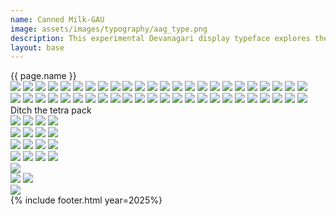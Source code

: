 ```yaml
---
name: Canned Milk-GAU 
image: assets/images/typography/aag_type.png
description: This experimental Devanagari display typeface explores the dynamic interplay of gradients and colours, pushing the boundaries of traditional letterforms.
layout: base
---
```

<div class="lg:text-[96px] md:text-[96px] text-[50px] flex justify-center items-center min-h-[145px] italic mb-20">
    {{ page.name }}
</div>
<div class="flex bg-scroll-left w-[1900px] h-[250px]">
    <div class="flex gap-x-9"> 
        <img src="{{site.baseurl}}/assets/images/typography/canned-milk/can-1.png">
        <img src="{{site.baseurl}}/assets/images/typography/canned-milk/can-2.png">
        <img src="{{site.baseurl}}/assets/images/typography/canned-milk/can-3.png">
        <img src="{{site.baseurl}}/assets/images/typography/canned-milk/can-4.png">
        <img src="{{site.baseurl}}/assets/images/typography/canned-milk/can-1.png">
        <img src="{{site.baseurl}}/assets/images/typography/canned-milk/can-2.png">
        <img src="{{site.baseurl}}/assets/images/typography/canned-milk/can-3.png">
        <img src="{{site.baseurl}}/assets/images/typography/canned-milk/can-4.png">
        <img src="{{site.baseurl}}/assets/images/typography/canned-milk/can-1.png">
        <img src="{{site.baseurl}}/assets/images/typography/canned-milk/can-2.png">
        <img src="{{site.baseurl}}/assets/images/typography/canned-milk/can-3.png">
        <img src="{{site.baseurl}}/assets/images/typography/canned-milk/can-4.png">
        <img src="{{site.baseurl}}/assets/images/typography/canned-milk/can-1.png">
        <img src="{{site.baseurl}}/assets/images/typography/canned-milk/can-2.png">
        <img src="{{site.baseurl}}/assets/images/typography/canned-milk/can-3.png">
        <img src="{{site.baseurl}}/assets/images/typography/canned-milk/can-4.png">
        <img src="{{site.baseurl}}/assets/images/typography/canned-milk/can-1.png">
        <img src="{{site.baseurl}}/assets/images/typography/canned-milk/can-2.png">
        <img src="{{site.baseurl}}/assets/images/typography/canned-milk/can-3.png">
        <img src="{{site.baseurl}}/assets/images/typography/canned-milk/can-4.png">
        <img src="{{site.baseurl}}/assets/images/typography/canned-milk/can-1.png">
        <img src="{{site.baseurl}}/assets/images/typography/canned-milk/can-2.png">
        <img src="{{site.baseurl}}/assets/images/typography/canned-milk/can-3.png">
        <img src="{{site.baseurl}}/assets/images/typography/canned-milk/can-4.png">
    </div> 
    <div class="flex gap-x-9"> 
        <img src="{{site.baseurl}}/assets/images/typography/canned-milk/can-1.png">
        <img src="{{site.baseurl}}/assets/images/typography/canned-milk/can-2.png">
        <img src="{{site.baseurl}}/assets/images/typography/canned-milk/can-3.png">
        <img src="{{site.baseurl}}/assets/images/typography/canned-milk/can-4.png">
        <img src="{{site.baseurl}}/assets/images/typography/canned-milk/can-1.png">
        <img src="{{site.baseurl}}/assets/images/typography/canned-milk/can-2.png">
        <img src="{{site.baseurl}}/assets/images/typography/canned-milk/can-3.png">
        <img src="{{site.baseurl}}/assets/images/typography/canned-milk/can-4.png">
        <img src="{{site.baseurl}}/assets/images/typography/canned-milk/can-1.png">
        <img src="{{site.baseurl}}/assets/images/typography/canned-milk/can-2.png">
        <img src="{{site.baseurl}}/assets/images/typography/canned-milk/can-3.png">
        <img src="{{site.baseurl}}/assets/images/typography/canned-milk/can-4.png">
        <img src="{{site.baseurl}}/assets/images/typography/canned-milk/can-1.png">
        <img src="{{site.baseurl}}/assets/images/typography/canned-milk/can-2.png">
        <img src="{{site.baseurl}}/assets/images/typography/canned-milk/can-3.png">
        <img src="{{site.baseurl}}/assets/images/typography/canned-milk/can-4.png">
        <img src="{{site.baseurl}}/assets/images/typography/canned-milk/can-1.png">
        <img src="{{site.baseurl}}/assets/images/typography/canned-milk/can-2.png">
        <img src="{{site.baseurl}}/assets/images/typography/canned-milk/can-3.png">
        <img src="{{site.baseurl}}/assets/images/typography/canned-milk/can-4.png">
        <img src="{{site.baseurl}}/assets/images/typography/canned-milk/can-1.png">
        <img src="{{site.baseurl}}/assets/images/typography/canned-milk/can-2.png">
        <img src="{{site.baseurl}}/assets/images/typography/canned-milk/can-3.png">
        <img src="{{site.baseurl}}/assets/images/typography/canned-milk/can-4.png">
    </div> 
</div> 
<div class="md:text-[36px] text-[22px] h-[200px] flex justify-center items-center md:leading-10 leading-6 text-center my-20">
    Ditch the tetra pack
</div>
<div class="w-full h-fit lg:px-20 px-5 space-y-15 font-[Instrument_Serif] text-white overflow-hidden mb-20">
    <div class="grid grid-cols-2 md:grid-rows-1 gap-12.5">
        <div class="image-switch relative">
            <img class="relative" src="{{site.baseurl}}/assets/images/typography/canned-milk/milk-og.png">
            <img class="absolute top-0 left-0" src="{{site.baseurl}}/assets/images/typography/canned-milk/milk-cocoa.png">
            <img class="absolute top-0 left-0" src="{{site.baseurl}}/assets/images/typography/canned-milk/milk-mint.png">
            <img class="absolute top-0 left-0" src="{{site.baseurl}}/assets/images/typography/canned-milk/milk-vanilla.png">
        </div>
        <div class="image-switch relative">
            <img class="absolute top-0 left-0" src="{{site.baseurl}}/assets/images/typography/canned-milk/milk-cocoa.png">
            <img class="absolute top-0 left-0" src="{{site.baseurl}}/assets/images/typography/canned-milk/milk-mint.png">
            <img class="absolute top-0 left-0" src="{{site.baseurl}}/assets/images/typography/canned-milk/milk-vanilla.png">
            <img class="relative" src="{{site.baseurl}}/assets/images/typography/canned-milk/milk-og.png">
        </div>
        <div class="image-switch relative">
            <img class="absolute top-0 left-0" src="{{site.baseurl}}/assets/images/typography/canned-milk/milk-mint.png">
            <img class="absolute top-0 left-0" src="{{site.baseurl}}/assets/images/typography/canned-milk/milk-vanilla.png">
            <img class="relative" src="{{site.baseurl}}/assets/images/typography/canned-milk/milk-og.png">
            <img class="absolute top-0 left-0" src="{{site.baseurl}}/assets/images/typography/canned-milk/milk-cocoa.png">
        </div>
        <div class="image-switch relative">
            <img class="absolute top-0 left-0" src="{{site.baseurl}}/assets/images/typography/canned-milk/milk-vanilla.png">
            <img class="relative" src="{{site.baseurl}}/assets/images/typography/canned-milk/milk-og.png">
            <img class="absolute top-0 left-0" src="{{site.baseurl}}/assets/images/typography/canned-milk/milk-cocoa.png">
            <img class="absolute top-0 left-0" src="{{site.baseurl}}/assets/images/typography/canned-milk/milk-mint.png">
        </div>
    </div>
    <img src="{{site.baseurl}}/assets/images/typography/canned-milk/milk-box.png">
    <div class="overflow-hidden relative">
        <img class="relative object-center opacity-0" src="{{site.baseurl}}/assets/images/typography/canned-milk/milk-box.png">
        <img class="absolute object-center scale-170 top-0 left-0" src="{{site.baseurl}}/assets/images/typography/canned-milk/milk-box.png">
    </div> 
    <img src="{{site.baseurl}}/assets/images/typography/canned-milk/holding-milk.png">
</div>
{% include footer.html year=2025%}